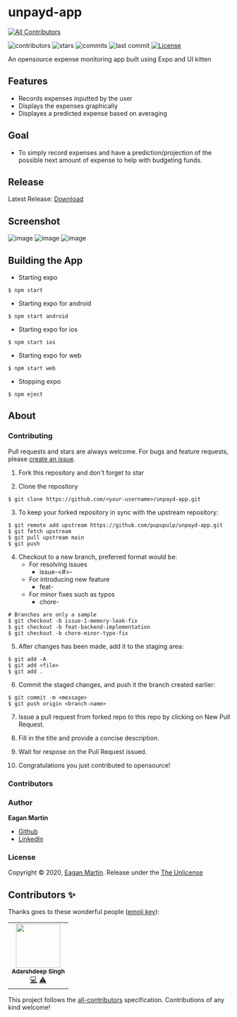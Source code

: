 # unpayd-app
<!-- ALL-CONTRIBUTORS-BADGE:START - Do not remove or modify this section -->
[![All Contributors](https://img.shields.io/badge/all_contributors-1-orange.svg?style=flat-square)](#contributors-)
<!-- ALL-CONTRIBUTORS-BADGE:END -->

![contributors](https://badgen.net/github/contributors/pupupulp/unpayd-app)
![stars](https://badgen.net/github/stars/pupupulp/unpayd-app)
![commits](https://badgen.net/github/commits/pupupulp/unpayd-app)
![last commit](https://badgen.net/github/last-commit/pupupulp/unpayd-app)
[![License](https://badgen.net/github/license/pupupulp/unpayd-app)](https://github.com/pupupulp/unpayd-app/blob/master/LICENSE)

An opensource expense monitoring app built using Expo and UI kitten

## Features

- Records expenses inputted by the user
- Displays the expenses graphically
- Displayes a predicted expense based on averaging

## Goal 

- To simply record expenses and have a prediction/projection of the possible next amount of expense to help with budgeting funds.

## Release

Latest Release: [Download](https://github.com/pupupulp/unpayd-app/raw/master/unpayd-app-d6e84e155bed4a6b90196fed800d9831-signed.apk)

## Screenshot

![image](https://github.com/pupupulp/unpayd-app/blob/master/Screenshot_20201018_100541_com.pupupulp.unpayd.jpg)
![image](https://github.com/pupupulp/unpayd-app/blob/master/Screenshot_20201018_100550_com.pupupulp.unpayd.jpg)
![image](https://github.com/pupupulp/unpayd-app/blob/master/Screenshot_20201018_100559_com.pupupulp.unpayd.jpg)

## Building the App

- Starting expo

```
$ npm start
```

- Starting expo for android

```
$ npm start android
```

- Starting expo for ios

```
$ npm start ios
```

- Starting expo for web

```
$ npm start web
```

- Stopping expo

```
$ npm eject
```

## About

### Contributing

Pull requests and stars are always welcome. For bugs and feature requests, please [create an issue](https://github.com/pupupulp/unpayd-app/issues/new).

1. Fork this repository and don't forget to star

2. Clone the repository

```
$ git clone https://github.com/<your-username>/unpayd-app.git
```

3. To keep your forked repository in sync with the upstream repository:

```
$ git remote add upstream https://github.com/pupupulp/unpayd-app.git
$ git fetch upstream
$ git pull upstream main
$ git push
```

4. Checkout to a new branch, preferred format would be:
   - For resolving issues
      - issue-<#>-<description>
   - For introducing new feature
      - feat-<description>
   - For minor fixes such as typos
      - chore-<description>
  
```
# Branches are only a sample
$ git checkout -b issue-1-memory-leak-fix
$ git checkout -b feat-backend-implementation
$ git checkout -b chore-minor-typo-fix
```

5. After changes has been made, add it to the staging area:

```
$ git add -A
$ git add <file>
$ git add .
```

6. Commit the staged changes, and push it the branch created earlier:

```
$ git commit -m <message>
$ git push origin <branch-name>
```

7. Issue a pull request from forked repo to this repo by clicking on New Pull Request.

8. Fill in the title and provide a concise description.

9. Wait for respose on the Pull Request issued. 

10. Congratulations you just contributed to opensource!

### Contributors

### Author

**Eagan Martin**
- [Github](https://github.com/pupupulp)
- [LinkedIn]()

### License

Copyright © 2020, [Eagan Martin](https://github.com/pupupulp). Release under the [The Unlicense](https://github.com/pupupulp/unpayd-app/blob/master/LICENSE)

## Contributors ✨

Thanks goes to these wonderful people ([emoji key](https://allcontributors.org/docs/en/emoji-key)):

<!-- ALL-CONTRIBUTORS-LIST:START - Do not remove or modify this section -->
<!-- prettier-ignore-start -->
<!-- markdownlint-disable -->
<table>
  <tr>
    <td align="center"><a href="https://github.com/Adeee11"><img src="https://avatars3.githubusercontent.com/u/11806230?v=4" width="100px;" alt=""/><br /><sub><b>Adarshdeep Singh</b></sub></a><br /><a href="https://github.com/pupupulp/unpayd-app/commits?author=Adeee11" title="Code">💻</a> <a href="https://github.com/pupupulp/unpayd-app/commits?author=Adeee11" title="Tests">⚠️</a></td>
  </tr>
</table>

<!-- markdownlint-enable -->
<!-- prettier-ignore-end -->
<!-- ALL-CONTRIBUTORS-LIST:END -->

This project follows the [all-contributors](https://github.com/all-contributors/all-contributors) specification. Contributions of any kind welcome!